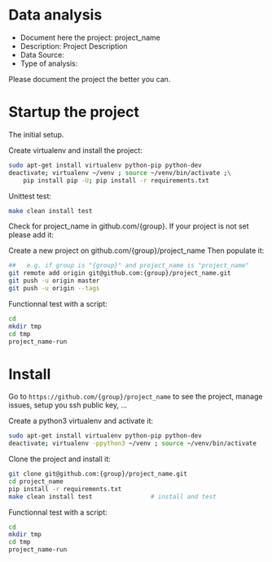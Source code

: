 # Data analysis
- Document here the project: project_name
- Description: Project Description
- Data Source:
- Type of analysis:

Please document the project the better you can.

# Startup the project

The initial setup.

Create virtualenv and install the project:
```bash
sudo apt-get install virtualenv python-pip python-dev
deactivate; virtualenv ~/venv ; source ~/venv/bin/activate ;\
    pip install pip -U; pip install -r requirements.txt
```

Unittest test:
```bash
make clean install test
```

Check for project_name in github.com/{group}. If your project is not set please add it:

Create a new project on github.com/{group}/project_name
Then populate it:

```bash
##   e.g. if group is "{group}" and project_name is "project_name"
git remote add origin git@github.com:{group}/project_name.git
git push -u origin master
git push -u origin --tags
```

Functionnal test with a script:

```bash
cd
mkdir tmp
cd tmp
project_name-run
```

# Install

Go to `https://github.com/{group}/project_name` to see the project, manage issues,
setup you ssh public key, ...

Create a python3 virtualenv and activate it:

```bash
sudo apt-get install virtualenv python-pip python-dev
deactivate; virtualenv -ppython3 ~/venv ; source ~/venv/bin/activate
```

Clone the project and install it:

```bash
git clone git@github.com:{group}/project_name.git
cd project_name
pip install -r requirements.txt
make clean install test                # install and test
```
Functionnal test with a script:

```bash
cd
mkdir tmp
cd tmp
project_name-run
```
